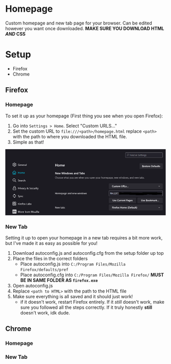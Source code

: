 # Homepage
Custom homepage and new tab page for your browser. Can be edited however you want once downloaded. 
**MAKE SURE YOU DOWNLOAD HTML *AND* CSS**

# Setup
- Firefox
- Chrome

## Firefox
### Homepage
To set it up as your homepage (First thing you see when you open Firefox): 
1. Go into `Settings > Home`. Select "Custom URLS..." 
2. Set the custom URL to `file:///<path>/homepage.html` replace `<path>` with the path to where you downloaded the HTML file.
3. Simple as that!

![alt](setup/README-images//Firefox-settings.png)
### New Tab
Setting it up to open your homepage in a new tab requires a bit more work, but I've made it as easy as possible for you!
1. Download autoconfig.js and autoconfig.cfg from the setup folder up top
2. Place the files in the correct folders
    - Place autoconfig.js into `C:/Program Files/Mozilla Firefox/defaults/pref`
    - Place autoconfig.cfg into `C:/Program Files/Mozilla Firefox/` **MUST BE IN SAME FOLDER AS `firefox.exe`**
3. Open autoconfig.js
4. Replace `<path to HTML>` with the path to the HTML file
5. Make sure everything is all saved and it should just work!
    - if it doesn't work, restart Firefox entirely. If it *still* doesn't work, make sure you followed all the steps correctly. If it truly honestly **still** doesn't work, idk dude.

## Chrome
### Homepage

### New Tab